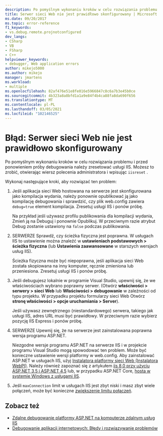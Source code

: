 ```yaml
---
description: Po pomyślnym wykonaniu kroków w celu rozwiązania problemu i przed ponowieniem próby debugowania należy zresetować usługi IIS.
title: Serwer sieci Web nie jest prawidłowo skonfigurowany | Microsoft Docs
ms.date: 09/20/2017
ms.topic: error-reference
f1_keywords:
- vs.debug.remote.projnotconfigured
dev_langs:
- CSharp
- VB
- FSharp
- C++
helpviewer_keywords:
- debugger, Web application errors
author: mikejo5000
ms.author: mikejo
manager: jmartens
ms.workload:
- multiple
ms.openlocfilehash: 82af476e51e8fe016e5966847c8c6a7b3e45b0ce
ms.sourcegitcommit: 4b323a8a8bfd1a1a9e84f4b4ca88fa8da690f656
ms.translationtype: MT
ms.contentlocale: pl-PL
ms.lasthandoff: 03/05/2021
ms.locfileid: "102146525"
---
```

# <a name="error-the-web-server-is-not-configured-correctly"></a>Błąd: Serwer sieci Web nie jest prawidłowo skonfigurowany

Po pomyślnym wykonaniu kroków w celu rozwiązania problemu i przed ponowieniem próby debugowania należy zresetować usługi IIS. Możesz to zrobić, otwierając wiersz polecenia administratora i wpisując `iisreset` .

Wykonaj następujące kroki, aby rozwiązać ten problem:

1. Jeśli aplikacja sieci Web hostowana na serwerze jest skonfigurowana jako kompilacja wydania, należy ponownie opublikować ją jako kompilację debugowania i sprawdzić, czy plik web.config zawiera `debug=true` element kompilacja. Zresetuj usługi IIS i ponów próbę.

    Na przykład jeśli używasz profilu publikowania dla kompilacji wydania, Zmień ją na Debuguj i ponownie Opublikuj. W przeciwnym razie atrybut Debug zostanie ustawiony na `false` podczas publikowania.

2. SERWERZE Sprawdź, czy ścieżka fizyczna jest poprawna. W usługach IIS to ustawienie można znaleźć w **ustawieniach podstawowych > ścieżka fizyczna** (lub **Ustawienia zaawansowane** w starszych wersjach usług IIS).

    Ścieżka fizyczna może być niepoprawna, jeśli aplikacja sieci Web została skopiowana na inny komputer, ręcznie zmieniona lub przeniesiona. Zresetuj usługi IIS i ponów próbę.

3. Jeśli debugujesz lokalnie w programie Visual Studio, upewnij się, że we właściwościach wybrano poprawny serwer. (Otwórz **właściwości > serwery > sieci Web** lub **Właściwości > debugowanie** w zależności od typu projektu. W przypadku projektu formularzy sieci Web Otwórz **stronę właściwości > opcje uruchamiania > Server**).

    Jeśli używasz zewnętrznego (niestandardowego) serwera, takiego jak usługi IIS, adres URL musi być prawidłowy. W przeciwnym razie wybierz pozycję IIS Express i ponów próbę.

4. SERWERZE Upewnij się, że na serwerze jest zainstalowana poprawna wersja programu ASP.NET.

    Niezgodne wersje programu ASP.NET na serwerze IIS i w projekcie programu Visual Studio mogą spowodować ten problem. Może być konieczne ustawienie wersji platformy w web.config. Aby zainstalować ASP.NET w usługach IIS, użyj [Instalatora platformy sieci Web (Instalatora WebPI)](https://www.microsoft.com/web/downloads/platform.aspx). Należy również zapoznać się z artykułem [iis 8,0 przy użyciu ASP.NET 3,5 i ASP.NET 4,5](/iis/get-started/whats-new-in-iis-8/iis-80-using-aspnet-35-and-aspnet-45) lub, w przypadku ASP.NET Core, [hosta w systemie Windows z usługami IIS](https://docs.asp.net/en/latest/publishing/iis.html).

4. Jeśli `maxConnection` limit w usługach IIS jest zbyt niski i masz zbyt wiele połączeń, może być konieczne [zwiększenie limitu połączeń](/iis/configuration/system.applicationhost/sites/sitedefaults/limits).

## <a name="see-also"></a>Zobacz też
- [Zdalne debugowanie platformy ASP.NET na komputerze zdalnym usług IIS](../debugger/remote-debugging-aspnet-on-a-remote-iis-7-5-computer.md)
- [Debugowanie aplikacji internetowych: Błędy i rozwiązywanie problemów](../debugger/debugging-web-applications-errors-and-troubleshooting.md)
